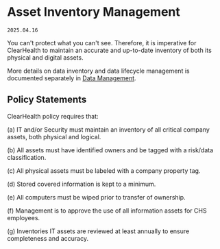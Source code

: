# Asset Inventory Management

`2025.04.16`

You can't protect what you can't see. Therefore, it is imperative for
ClearHealth to maintain an accurate and up-to-date inventory of both its
physical and digital assets.

More details on data inventory and data lifecycle management is documented
separately in [Data Management](data-mgmt.md).

## Policy Statements

ClearHealth policy requires that:

(a) IT and/or Security must maintain an inventory of all critical company
assets, both physical and logical.

(b) All assets must have identified owners and be tagged with a risk/data
classification.

(c) All physical assets must be labeled with a company property tag.

(d) Stored covered information is kept to a minimum.

(e) All computers must be wiped prior to transfer of ownership.

(f) Management is to approve the use of all information assets for CHS
employees.

(g) Inventories IT assets are reviewed at least annually to ensure completeness
and accuracy.
